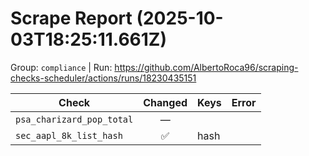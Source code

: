 # Scrape Report (2025-10-03T18:25:11.661Z)

Group: `compliance`  |  Run: https://github.com/AlbertoRoca96/scraping-checks-scheduler/actions/runs/18230435151

| Check | Changed | Keys | Error |
|---|:---:|:--|:--|
| `psa_charizard_pop_total` | — |  |  |
| `sec_aapl_8k_list_hash` | ✅ | hash |  |

